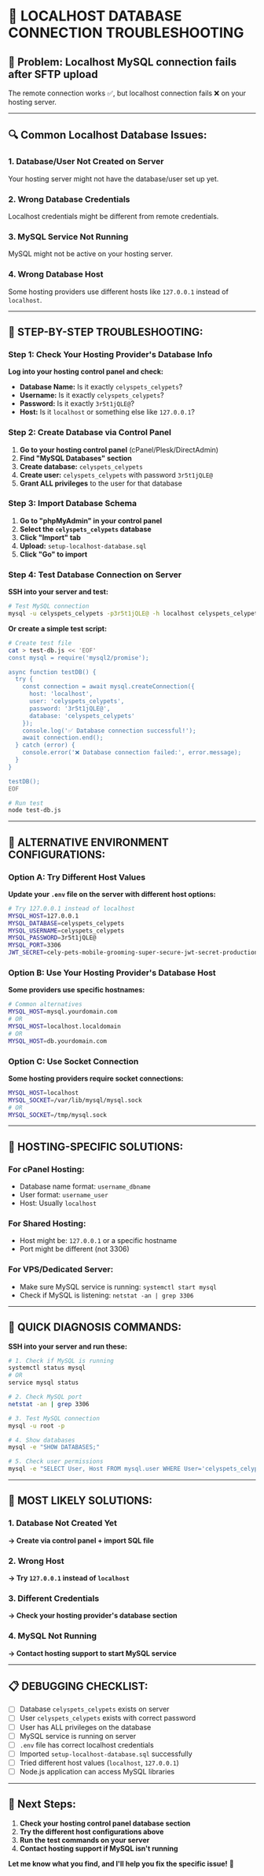 # 🔧 LOCALHOST DATABASE CONNECTION TROUBLESHOOTING

## 🎯 **Problem:** Localhost MySQL connection fails after SFTP upload

The remote connection works ✅, but localhost connection fails ❌ on your hosting server.

---

## 🔍 **Common Localhost Database Issues:**

### **1. Database/User Not Created on Server**
Your hosting server might not have the database/user set up yet.

### **2. Wrong Database Credentials**
Localhost credentials might be different from remote credentials.

### **3. MySQL Service Not Running**
MySQL might not be active on your hosting server.

### **4. Wrong Database Host**
Some hosting providers use different hosts like `127.0.0.1` instead of `localhost`.

---

## 🔧 **STEP-BY-STEP TROUBLESHOOTING:**

### **Step 1: Check Your Hosting Provider's Database Info**

**Log into your hosting control panel and check:**
- **Database Name:** Is it exactly `celyspets_celypets`?
- **Username:** Is it exactly `celyspets_celypets`?
- **Password:** Is it exactly `3r5t1jQLE@`?
- **Host:** Is it `localhost` or something else like `127.0.0.1`?

### **Step 2: Create Database via Control Panel**

1. **Go to your hosting control panel** (cPanel/Plesk/DirectAdmin)
2. **Find "MySQL Databases" section**
3. **Create database:** `celyspets_celypets`
4. **Create user:** `celyspets_celypets` with password `3r5t1jQLE@`
5. **Grant ALL privileges** to the user for that database

### **Step 3: Import Database Schema**

1. **Go to "phpMyAdmin" in your control panel**
2. **Select the `celyspets_celypets` database**
3. **Click "Import" tab**
4. **Upload:** `setup-localhost-database.sql`
5. **Click "Go" to import**

### **Step 4: Test Database Connection on Server**

**SSH into your server and test:**
```bash
# Test MySQL connection
mysql -u celyspets_celypets -p3r5t1jQLE@ -h localhost celyspets_celypets
```

**Or create a simple test script:**
```bash
# Create test file
cat > test-db.js << 'EOF'
const mysql = require('mysql2/promise');

async function testDB() {
  try {
    const connection = await mysql.createConnection({
      host: 'localhost',
      user: 'celyspets_celypets',
      password: '3r5t1jQLE@',
      database: 'celyspets_celypets'
    });
    console.log('✅ Database connection successful!');
    await connection.end();
  } catch (error) {
    console.error('❌ Database connection failed:', error.message);
  }
}

testDB();
EOF

# Run test
node test-db.js
```

---

## 🔧 **ALTERNATIVE ENVIRONMENT CONFIGURATIONS:**

### **Option A: Try Different Host Values**

**Update your `.env` file on the server with different host options:**

```bash
# Try 127.0.0.1 instead of localhost
MYSQL_HOST=127.0.0.1
MYSQL_DATABASE=celyspets_celypets
MYSQL_USERNAME=celyspets_celypets
MYSQL_PASSWORD=3r5t1jQLE@
MYSQL_PORT=3306
JWT_SECRET=cely-pets-mobile-grooming-super-secure-jwt-secret-production-2024-v1
```

### **Option B: Use Your Hosting Provider's Database Host**

**Some providers use specific hostnames:**
```bash
# Common alternatives
MYSQL_HOST=mysql.yourdomain.com
# OR
MYSQL_HOST=localhost.localdomain
# OR
MYSQL_HOST=db.yourdomain.com
```

### **Option C: Use Socket Connection**

**Some hosting providers require socket connections:**
```bash
MYSQL_HOST=localhost
MYSQL_SOCKET=/var/lib/mysql/mysql.sock
# OR
MYSQL_SOCKET=/tmp/mysql.sock
```

---

## 🔧 **HOSTING-SPECIFIC SOLUTIONS:**

### **For cPanel Hosting:**
- Database name format: `username_dbname`
- User format: `username_user`
- Host: Usually `localhost`

### **For Shared Hosting:**
- Host might be: `127.0.0.1` or a specific hostname
- Port might be different (not 3306)

### **For VPS/Dedicated Server:**
- Make sure MySQL service is running: `systemctl start mysql`
- Check if MySQL is listening: `netstat -an | grep 3306`

---

## 🎯 **QUICK DIAGNOSIS COMMANDS:**

**SSH into your server and run these:**

```bash
# 1. Check if MySQL is running
systemctl status mysql
# OR
service mysql status

# 2. Check MySQL port
netstat -an | grep 3306

# 3. Test MySQL connection
mysql -u root -p

# 4. Show databases
mysql -e "SHOW DATABASES;"

# 5. Check user permissions
mysql -e "SELECT User, Host FROM mysql.user WHERE User='celyspets_celypets';"
```

---

## 🚨 **MOST LIKELY SOLUTIONS:**

### **1. Database Not Created Yet**
**→ Create via control panel + import SQL file**

### **2. Wrong Host**
**→ Try `127.0.0.1` instead of `localhost`**

### **3. Different Credentials**
**→ Check your hosting provider's database section**

### **4. MySQL Not Running**
**→ Contact hosting support to start MySQL service**

---

## 📋 **DEBUGGING CHECKLIST:**

- [ ] Database `celyspets_celypets` exists on server
- [ ] User `celyspets_celypets` exists with correct password
- [ ] User has ALL privileges on the database
- [ ] MySQL service is running on server
- [ ] `.env` file has correct localhost credentials
- [ ] Imported `setup-localhost-database.sql` successfully
- [ ] Tried different host values (`localhost`, `127.0.0.1`)
- [ ] Node.js application can access MySQL libraries

---

## 🔗 **Next Steps:**

1. **Check your hosting control panel database section**
2. **Try the different host configurations above**
3. **Run the test commands on your server**
4. **Contact hosting support if MySQL isn't running**

**Let me know what you find, and I'll help you fix the specific issue!** 🚀
